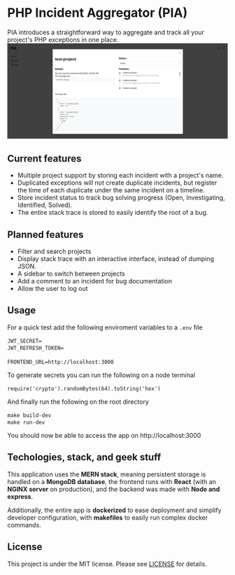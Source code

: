 # PHP Incident Aggregator (PIA)
PIA introduces a straightforward way to aggregate and track all your project's PHP exceptions in one place.
![incident detail screen](docs/img/incident-detail.png)

## Current features
* Multiple project support by storing each incident with a project's name.
* Duplicated exceptions will not create duplicate incidents, but register the time of each duplicate under the same incident on a timeline.
* Store incident status to track bug solving progress (Open, Investigating, Identified, Solved).
* The entire stack trace is stored to easily identify the root of a bug.
## Planned features
* Filter and search projects
* Display stack trace with an interactive interface, instead of dumping JSON.
* A sidebar to switch between projects
* Add a comment to an incident for bug documentation
* Allow the user to log out
## Usage
For a quick test add the following enviroment variables to a `.env` file 
```
JWT_SECRET= 
JWT_REFRESH_TOKEN=

FRONTEND_URL=http://localhost:3000
```

To generate secrets you can run the following on a node terminal
```
require('crypto').randomBytes(64).toString('hex')
```

And finally run the following on the root directory
```
make build-dev
make run-dev
```

You should now be able to access the app on http://localhost:3000
## Techologies, stack, and geek stuff
This application uses the **MERN stack**, meaning persistent storage is handled on a **MongoDB database**, the frontend runs with **React** (with an **NGINX server** on production), and the backend was made with **Node and express**.

Additionally, the entire app is **dockerized** to ease deployment and simplify developer configuration, with **makefiles** to easily run complex docker commands.

## License
This project is under the MIT license. Please see [LICENSE](LICENSE) for details.